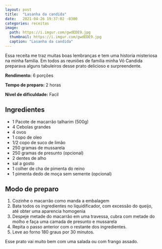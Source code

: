 ```yaml
---
layout: post
title:  "Lasanha da candida"
date:   2021-04-26 19:37:02 -0300
categories: receitas
image: 
  path: https://i.imgur.com/gwdEDE9.jpg
  thumbnail: https://i.imgur.com/gwdEDE9.jpg
  caption: "Lasanha da candida"
---
```


Essa receita me traz muitas boas lembranças e tem uma historia misteriosa na minha familia. Em todos as reuniões de familia minha Vó Candida preparava alguns tabuleiros desse prato delicioso e surpreendente.

**Rendimento:** 6 porções

**Tempo de preparo:** 2 horas

**Nivel de dificuldade:** Facil

## Ingredientes

* 1 Pacote de macarrão talharim (500g)
* 4 Cebolas grandes
* 4 ovos
* 1 copo de oleo
* 1/2 copo de suco de limão
* 250 gramas de mussarela
* 250 gramas de presunto (opcional)
* 2 dentes de alho
* sal a gosto
* 1 colher de cha de pimenta do reino
* 1 pimenta dedo de moça sem semente (opcional)

## Modo de preparo

1. Cozinhe o macarrão como manda a embalagem
2. Bata todos os ingredientes no liquidificador, com excessão do queijo, até obter uma aparencia homogenia
3. Despeje metade do macarrão em uma travessa, cubra com metade do molho e faça uma camada de presunto e mussarela
4. Repita o passo anterior com o restante dos ingredientes.
5. Leve ao forno 180 graus por 30 minutos.

Esse prato vai muito bem com uma salada ou com frango assado.

